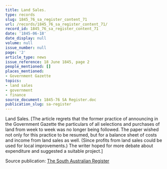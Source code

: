 ```yaml
---
title: Land Sales.
type: records
slug: 1845_76_sa_register_content_71
url: /records/1845_76_sa_register_content_71/
record_id: 1845_76_sa_register_content_71
date: '1845-06-18'
date_display: null
volume: null
issue_number: null
page: '2'
article_type: news
issue_reference: 18 June 1845, page 2
people_mentioned: []
places_mentioned:
- Government Gazette
topics:
- land sales
- government
- finance
source_document: 1845-76 SA Register.doc
publication_slug: sa-register
---
```


Land Sales.  [The article regrets that the former practice of announcing in the Government Gazette the particulars of all selections and purchases of land from week to week was no longer being followed.  The paper wished not only for this practice to be resumed, but for a balance sheet of costs and income from land sales as well. (Since profits from land sales could be used for local improvements.)  The writer hoped for more debate about expenditure and suggested a suitable project.]


Source publication: [The South Australian Register](/publications/sa-register/)
